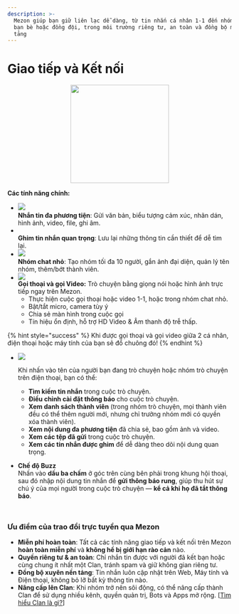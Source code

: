```yaml
---
description: >-
  Mezon giúp bạn giữ liên lạc dễ dàng, từ tin nhắn cá nhân 1-1 đến nhóm nhỏ với
  bạn bè hoặc đồng đội, trong môi trường riêng tư, an toàn và đồng bộ mọi nền
  tảng
---
```


# Giao tiếp và Kết nối

<div align="center"><figure><img src="../.gitbook/assets/image (6).png" alt="" width="221"><figcaption></figcaption></figure></div>

**Các tính năng chính:**

* ![](<../.gitbook/assets/image (7).png>)\
  **Nhắn tin đa phương tiện**: Gửi văn bản, biểu tượng cảm xúc, nhãn dán, hình ảnh, video, file, ghi âm.
* <img src="../.gitbook/assets/image (8).png" alt="" data-size="original">\
  **Ghim tin nhắn quan trọng**: Lưu lại những thông tin cần thiết để dễ tìm lại.
* ![](<../.gitbook/assets/image (9).png>)\
  **Nhóm chat nhỏ**: Tạo nhóm tối đa 10 người, gắn ảnh đại diện, quản lý tên nhóm, thêm/bớt thành viên.
* ![](<../.gitbook/assets/image (10).png>)\
  **Gọi thoại và gọi Video:** Trò chuyện bằng giọng nói hoặc hình ảnh trực tiếp ngay trên Mezon.
  * Thực hiện cuộc gọi thoại hoặc video 1-1, hoặc trong nhóm chat nhỏ.&#x20;
  * Bật/tắt micro, camera tùy ý
  * Chia sẻ màn hình trong cuộc gọi
  * Tín hiệu ổn định, hỗ trợ HD Video & Âm thanh độ trễ thấp.

{% hint style="success" %}
Khi được gọi thoại và gọi video giữa 2 cá nhân, điện thoại hoặc máy tính của bạn sẽ đổ chuông đó!
{% endhint %}

*   ![](<../.gitbook/assets/image (122).png>)

    Khi nhấn vào tên của người bạn đang trò chuyện hoặc nhóm trò chuyện trên điện thoại, bạn có thể:

    * **Tìm kiếm tin nhắn** trong cuộc trò chuyện.
    * **Điều chỉnh cài đặt thông báo** cho cuộc trò chuyện.
    * **Xem danh sách thành viên** (trong nhóm trò chuyện, mọi thành viên đều có thể thêm người mới, nhưng chỉ trưởng nhóm mới có quyền xóa thành viên).
    * **Xem nội dung đa phương tiện** đã chia sẻ, bao gồm ảnh và video.
    * **Xem các tệp đã gửi** trong cuộc trò chuyện.
    * **Xem các tin nhắn được ghim** để dễ dàng theo dõi nội dung quan trọng.
* **Chế độ Buzz**\
  Nhấn vào **dấu ba chấm** ở góc trên cùng bên phải trong khung hội thoại, sau đó nhập nội dung tin nhắn để **gửi thông báo rung**, giúp thu hút sự chú ý của mọi người trong cuộc trò chuyện — **kể cả khi họ đã tắt thông báo**.

<div><figure><img src="../.gitbook/assets/Capture d’écran 2025-10-15 120015 - Copy.png" alt=""><figcaption></figcaption></figure> <figure><img src="../.gitbook/assets/z7118523927211_60b26425a496c82e3b5837bedf2a5a62 (1).jpg" alt=""><figcaption></figcaption></figure></div>

### **Ưu điểm của trao đổi trực tuyền qua Mezon**

* **Miễn phí hoàn toàn**: Tất cả các tính năng giao tiếp và kết nối trên Mezon **hoàn toàn miễn phí** và **không hề bị giới hạn rào cản** nào.&#x20;
* **Quyền riêng tư & an toàn**: Chỉ nhắn tin được với người đã kết bạn hoặc cùng chung ít nhất một Clan, tránh spam và giữ không gian riêng tư.
* **Đồng bộ xuyên nền tảng**: Tin nhắn luôn cập nhật trên Web, Máy tính và Điện thoại, không bỏ lỡ bất kỳ thông tin nào.
* **Nâng cấp lên Clan**: Khi nhóm trở nên sôi động, có thể nâng cấp thành Clan để sử dụng nhiều kênh, quyền quản trị, Bots và Apps mở rộng. \[[Tìm hiểu Clan là gì?](../clan/clan-la-gi.md)]
